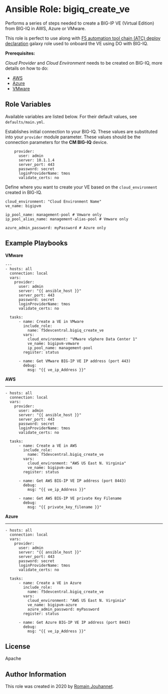 # Ansible Role: bigiq_create_ve

Performs a series of steps needed to create a BIG-IP VE (Virtual Edition) from BIG-IQ in AWS, Azure or VMware.

This role is perfect to use along with [F5 automation tool chain (ATC) deploy declaration](https://galaxy.ansible.com/f5devcentral/atc_deploy) galaxy role used 
to onboard the VE using DO with BIG-IQ.

**Prerequisites:**

*Cloud Provider* and *Cloud Environment* needs to be created on BIG-IQ, more details on how to do:
- [AWS](https://techdocs.f5.com/en-us/bigiq-7-1-0/add-configure-big-ip-ve-in-aws-cloud.html)
- [Azure](https://techdocs.f5.com/en-us/bigiq-7-1-0/add-configure-big-ip-ve-in-azure-cloud.html)
- [VMware](https://techdocs.f5.com/en-us/bigiq-7-1-0/add-configure-big-ip-ve-in-vmware-environment.html)

## Role Variables

Available variables are listed below. For their default values, see `defaults/main.yml`.

Establishes initial connection to your BIG-IQ. These values are substituted into
your ``provider`` module parameter. These values should be the connection parameters
for the **CM BIG-IQ** device.

        provider:
          user: admin
          server: 10.1.1.4
          server_port: 443
          password: secret
          loginProviderName: tmos
          validate_certs: no

Define where you want to create your VE based on the ``cloud_environment`` created in BIG-IQ.

    cloud_environment: "Cloud Environment Name"
    ve_name: bigipvm

    ip_pool_name: management-pool # Vmware only
    ip_pool_alias_name: management-alias-pool # Vmware only
    
    azure_admin_password: myPassword # Azure only

## Example Playbooks

**VMware**

    ---
    - hosts: all
      connection: local
      vars:
        provider:
          user: admin
          server: "{{ ansible_host }}"
          server_port: 443
          password: secret
          loginProviderName: tmos
          validate_certs: no

      tasks:
          - name: Create a VE in VMware
            include_role:
              name: f5devcentral.bigiq_create_ve
            vars:
              cloud_environment: "VMware vSphere Data Center 1"
              ve_name: bigipvm-vmware
              ip_pool_name: management-pool
            register: status

          - name: Get VMware BIG-IP VE IP address (port 443)
            debug:
              msg: "{{ ve_ip_Address }}"

**AWS**

   ---
    - hosts: all
      connection: local
      vars:
        provider:
          user: admin
          server: "{{ ansible_host }}"
          server_port: 443
          password: secret
          loginProviderName: tmos
          validate_certs: no

      tasks:
          - name: Create a VE in AWS
            include_role:
              name: f5devcentral.bigiq_create_ve
            vars:
              cloud_environment: "AWS US East N. Virginia"
              ve_name: bigipvm-aws
            register: status

          - name: Get AWS BIG-IP VE IP address (port 8443)
            debug:
              msg: "{{ ve_ip_Address }}"

          - name: Get AWS BIG-IP VE private Key Filename
            debug:
              msg: "{{ private_key_filename }}"

**Azure**

   ---
    - hosts: all
      connection: local
      vars:
        provider:
          user: admin
          server: "{{ ansible_host }}"
          server_port: 443
          password: secret
          loginProviderName: tmos
          validate_certs: no

      tasks:
          - name: Create a VE in Azure 
            include_role:
              name: f5devcentral.bigiq_create_ve
            vars:
              cloud_environment: "AWS US East N. Virginia"
              ve_name: bigipvm-azure
              azure_admin_password: myPassword
            register: status

          - name: Get Azure BIG-IP VE IP address (port 8443)
            debug:
              msg: "{{ ve_ip_Address }}"


## License

Apache

## Author Information

This role was created in 2020 by [Romain Jouhannet](https://github.com/rjouhann).

[1]: https://galaxy.ansible.com/f5devcentral/bigiq_pinning_deploy_objects

